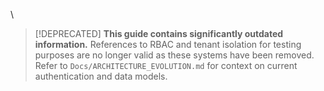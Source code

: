 \

> [!DEPRECATED] **This guide contains significantly outdated information.**
> References to RBAC and tenant isolation for testing purposes are no longer valid as these systems have been removed.
> Refer to `Docs/ARCHITECTURE_EVOLUTION.md` for context on current authentication and data models.
